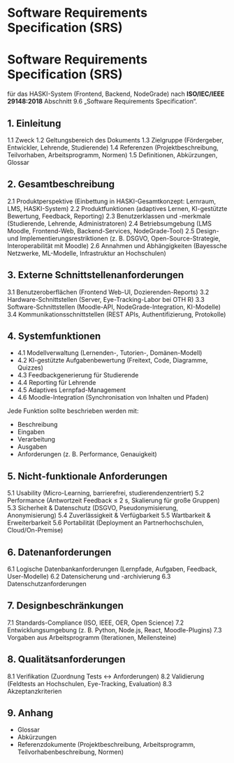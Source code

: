 # Software Requirements Specification (SRS)

<!-- Generated copy from srs/SRS.md -->

# Software Requirements Specification (SRS)

für das HASKI-System (Frontend, Backend, NodeGrade) nach **ISO/IEC/IEEE 29148:2018** Abschnitt 9.6 „Software Requirements Specification“.

## 1. Einleitung

1.1 Zweck
1.2 Geltungsbereich des Dokuments
1.3 Zielgruppe (Fördergeber, Entwickler, Lehrende, Studierende)
1.4 Referenzen (Projektbeschreibung, Teilvorhaben, Arbeitsprogramm, Normen)
1.5 Definitionen, Abkürzungen, Glossar

## 2. Gesamtbeschreibung

2.1 Produktperspektive (Einbettung in HASKI-Gesamtkonzept: Lernraum, LMS, HASKI-System)
2.2 Produktfunktionen (adaptives Lernen, KI-gestützte Bewertung, Feedback, Reporting)
2.3 Benutzerklassen und -merkmale (Studierende, Lehrende, Administratoren)
2.4 Betriebsumgebung (LMS Moodle, Frontend-Web, Backend-Services, NodeGrade-Tool)
2.5 Design- und Implementierungsrestriktionen (z. B. DSGVO, Open-Source-Strategie, Interoperabilität mit Moodle)
2.6 Annahmen und Abhängigkeiten (Bayessche Netzwerke, ML-Modelle, Infrastruktur an Hochschulen)

## 3. Externe Schnittstellenanforderungen

3.1 Benutzeroberflächen (Frontend Web-UI, Dozierenden-Reports)
3.2 Hardware-Schnittstellen (Server, Eye-Tracking-Labor bei OTH R)
3.3 Software-Schnittstellen (Moodle-API, NodeGrade-Integration, KI-Modelle)
3.4 Kommunikationsschnittstellen (REST APIs, Authentifizierung, Protokolle)

## 4. Systemfunktionen

* 4.1 Modellverwaltung (Lernenden-, Tutorien-, Domänen-Modell)
* 4.2 KI-gestützte Aufgabenbewertung (Freitext, Code, Diagramme, Quizzes)
* 4.3 Feedbackgenerierung für Studierende
* 4.4 Reporting für Lehrende
* 4.5 Adaptives Lernpfad-Management
* 4.6 Moodle-Integration (Synchronisation von Inhalten und Pfaden)

Jede Funktion sollte beschrieben werden mit:

* Beschreibung
* Eingaben
* Verarbeitung
* Ausgaben
* Anforderungen (z. B. Performance, Genauigkeit)

## 5. Nicht-funktionale Anforderungen

5.1 Usability (Micro-Learning, barrierefrei, studierendenzentriert)
5.2 Performance (Antwortzeit Feedback ≤ 2 s, Skalierung für große Gruppen)
5.3 Sicherheit & Datenschutz (DSGVO, Pseudonymisierung, Anonymisierung)
5.4 Zuverlässigkeit & Verfügbarkeit
5.5 Wartbarkeit & Erweiterbarkeit
5.6 Portabilität (Deployment an Partnerhochschulen, Cloud/On-Premise)

## 6. Datenanforderungen

6.1 Logische Datenbankanforderungen (Lernpfade, Aufgaben, Feedback, User-Modelle)
6.2 Datensicherung und -archivierung
6.3 Datenschutzanforderungen

## 7. Designbeschränkungen

7.1 Standards-Compliance (ISO, IEEE, OER, Open Science)
7.2 Entwicklungsumgebung (z. B. Python, Node.js, React, Moodle-Plugins)
7.3 Vorgaben aus Arbeitsprogramm (Iterationen, Meilensteine)

## 8. Qualitätsanforderungen

8.1 Verifikation (Zuordnung Tests ↔ Anforderungen)
8.2 Validierung (Feldtests an Hochschulen, Eye-Tracking, Evaluation)
8.3 Akzeptanzkriterien

## 9. Anhang

* Glossar
* Abkürzungen
* Referenzdokumente (Projektbeschreibung, Arbeitsprogramm, Teilvorhabenbeschreibung, Normen)